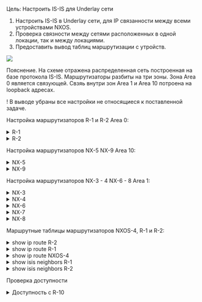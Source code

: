 Цель: Настроить IS-IS для Underlay сети

1. Настроить IS-IS в Underlay сети, для IP связанности между всеми устройствами NXOS.
2. Проверка связности между сетями расположенных в одной локации, так и между локациями.
3. Предоставить вывод таблиц маршрутизации с утройств.

![](img/isis-chema.png)

Пояснение. На схеме отражена распределенная сеть построенная на базе протокола IS-IS. Маршрутизаторы разбиты на три зоны. Зона Area 0 является связующей. Свзяь внутри зон Area 1 и Area 10 потроена на loopback адресах.

! В выводе убраны все настройки не относящиеся к поставленной задаче.

Настройка маршрутизаторов R-1 и R-2 Area 0:
<details>
<summary>R-1</summary>
<pre><code>

interface Loopback0
 ip address 1.1.1.255 255.255.255.255
 ip router isis 1
 isis circuit-type level-2-only
!
interface Ethernet0/0
 ip address 10.10.10.0 255.255.255.254
 ip router isis 1
 isis circuit-type level-2-only
 isis network point-to-point
!
interface Ethernet0/1
 ip address 10.10.10.2 255.255.255.254
 ip router isis 1
 isis circuit-type level-2-only
 isis network point-to-point
!
interface Ethernet0/2
 ip address 10.10.10.4 255.255.255.254
 ip router isis 1
 isis circuit-type level-2-only
 isis network point-to-point
!
interface Ethernet0/3
 no ip address
!
router isis 1
 net 49.0000.0000.0000.0255.00
 is-type level-2-only
 metric-style wide
 log-adjacency-changes
 maximum-paths 8

</code></pre>
</details>

<details>
<summary>R-2</summary>
<pre><code>

interface Loopback0
 ip address 1.1.1.254 255.255.255.255
 ip router isis 1
 isis circuit-type level-2-only
!
interface Ethernet0/0
 ip address 10.10.11.0 255.255.255.254
 ip router isis 1
 isis circuit-type level-2-only
 isis network point-to-point
!
interface Ethernet0/1
 ip address 10.10.11.2 255.255.255.254
 ip router isis 1
 isis circuit-type level-2-only
 isis network point-to-point
!
interface Ethernet0/2
 ip address 10.10.11.4 255.255.255.254
 ip router isis 1
 isis circuit-type level-2-only
 isis network point-to-point
!
interface Ethernet0/3
 no ip address
!
router isis 1
 net 49.0000.0000.0000.0254.00
 is-type level-2-only
 priority 127
 metric-style wide
 log-adjacency-changes
 maximum-paths 8

</code></pre>
</details>

Настройка маршрутизаторов NX-5 NX-9 Area 10:
<details>
<summary>NX-5</summary>
<pre><code>

feature isis

interface Ethernet1/1
  no switchport
  ip address 10.10.10.5/31
  isis network point-to-point
  isis circuit-type level-2
  ip router isis 1
  no shutdown

interface Ethernet1/2
  no switchport
  ip address 10.10.11.5/31
  isis network point-to-point
  isis circuit-type level-2
  ip router isis 1
  no shutdown

interface Ethernet1/3
  no switchport
  medium p2p
  ip unnumbered loopback0
  isis network point-to-point
  isis circuit-type level-1
  ip router isis 1
  no shutdown

  interface loopback0
    ip address 1.1.1.3/32
    ip router isis 1
  cli alias name wr copy running-config startup-config
  line console
  line vty
  no feature signature-verification
  router isis 1
    net 49.0010.0000.0000.0003.00
    distribute level-1 into level-2 all
    log-adjacency-changes

</code></pre>
</details>

<details>
<summary>NX-9</summary>
<pre><code>

feature isis

ip prefix-list redistribute_list seq 5 permit 10.0.2.0/24
route-map ISIS-redistribute permit 10
  match ip address prefix-list redistribute_list
vrf context management

interface Ethernet1/1
  no switchport
  medium p2p
  ip unnumbered loopback0
  isis network point-to-point
  isis circuit-type level-1
  ip router isis 1
  no shutdown

interface Ethernet1/2
  no switchport
  ip address 10.0.2.1/24
  no shutdown

  interface loopback0
    ip address 1.1.1.7/32
    isis circuit-type level-1
    ip router isis 1
  cli alias name wr copy running-config startup-config
  line console
  line vty
  no feature signature-verification
  router isis 1
    net 49.0010.0000.0000.0007.00
    is-type level-1
    redistribute direct route-map ISIS-redistribute
    log-adjacency-changes

</code></pre>
</details>

  Настройка маршрутизаторов NX-3 - 4 NX-6 - 8 Area 1:

<details>
<summary>NX-3</summary>
<pre><code>
feature isis

interface Ethernet1/1
  no switchport
  no ip redirects
  ip address 10.10.10.1/31
  no ipv6 redirects
  isis network point-to-point
  isis circuit-type level-2
  ip router isis 1
  no shutdown

interface Ethernet1/2
  no switchport
  no ip redirects
  ip address 10.10.11.1/31
  no ipv6 redirects
  isis network point-to-point
  isis circuit-type level-2
  ip router isis 1
  no shutdown

interface Ethernet1/3
  no switchport
  medium p2p
  no ip redirects
  ip unnumbered loopback0
  no ipv6 redirects
  isis network point-to-point
  isis circuit-type level-1
  ip router isis 1
  no shutdown

interface Ethernet1/4
  no switchport
  medium p2p
  no ip redirects
  ip unnumbered loopback0
  no ipv6 redirects
  isis network point-to-point
  isis circuit-type level-1
  ip router isis 1
  no shutdown

interface Ethernet1/5
  no switchport
  medium p2p
  no ip redirects
  ip unnumbered loopback0
  no ipv6 redirects
  isis network point-to-point
  isis circuit-type level-1
  ip router isis 1
  no shutdown

  interface loopback0
    ip address 1.1.1.1/32
    isis circuit-type level-2
    ip router isis 1
  cli alias name wr copy running-config startup-config
  line console
  line vty
  no feature signature-verification
  router isis 1
    net 49.0001.0000.0000.0001.00
    distribute level-1 into level-2 all
    log-adjacency-changes


</code></pre>
</details>

<details>
<summary>NX-4</summary>
<pre><code>
feature isis

interface Ethernet1/1
  no switchport
  ip address 10.10.10.3/31
  isis network point-to-point
  isis circuit-type level-2
  ip router isis 1
  no shutdown

interface Ethernet1/2
  no switchport
  ip address 10.10.11.3/31
  isis network point-to-point
  isis circuit-type level-2
  ip router isis 1
  no shutdown

interface Ethernet1/3
  no switchport
  medium p2p
  ip unnumbered loopback0
  isis network point-to-point
  isis circuit-type level-1
  ip router isis 1
  no shutdown

interface Ethernet1/4
  no switchport
  medium p2p
  ip unnumbered loopback0
  isis network point-to-point
  isis circuit-type level-1
  ip router isis 1
  no shutdown

interface Ethernet1/5
  no switchport
  medium p2p
  ip unnumbered loopback0
  isis network point-to-point
  isis circuit-type level-1
  ip router isis 1
  no shutdown

  interface loopback0
    ip address 1.1.1.2/32
    isis circuit-type level-2
    ip router isis 1
  cli alias name wr copy running-config startup-config
  line console
  line vty
  no feature signature-verification
  router isis 1
    net 49.0001.0000.0000.0002.00
    distribute level-1 into level-2 all
    log-adjacency-changes

</code></pre>
</details>

<details>
<summary>NX-6</summary>
<pre><code>
feature isis
ip prefix-list redistribute_list seq 5 permit 10.0.0.0/24
route-map ISIS-redistribute permit 10
  match ip address prefix-list redistribute_list
vrf context management

interface Ethernet1/1
  no switchport
  medium p2p
  ip unnumbered loopback0
  isis network point-to-point
  isis circuit-type level-1
  ip router isis 1
  no shutdown

interface Ethernet1/2
  no switchport
  medium p2p
  ip unnumbered loopback0
  isis network point-to-point
  isis circuit-type level-1
  ip router isis 1
  no shutdown

interface Ethernet1/3
  no switchport
  ip address 10.0.0.1/24
  no shutdown

  interface loopback0
    ip address 1.1.1.4/32
    isis circuit-type level-1
    ip router isis 1
  cli alias name wr copy running-config startup-config
  line console
  line vty
  no feature signature-verification
  router isis 1
    net 49.0001.0000.0000.0004.00
    is-type level-1
    redistribute direct route-map ISIS-redistribute
    log-adjacency-changes

</code></pre>
</details>

<details>
<summary>NX-7</summary>
<pre><code>
feature isis
ip prefix-list redistribute_list seq 5 permit 172.17.0.0/24
route-map ISIS-redistribute permit 10
  match ip address prefix-list redistribute_list
vrf context management

interface Ethernet1/1
  no switchport
  medium p2p
  ip unnumbered loopback0
  isis network point-to-point
  isis circuit-type level-1
  ip router isis 1
  no shutdown

interface Ethernet1/2
  no switchport
  medium p2p
  ip unnumbered loopback0
  isis network point-to-point
  isis circuit-type level-1
  ip router isis 1
  no shutdown

interface Ethernet1/3
  no switchport
  medium p2p
  ip unnumbered loopback0
  isis network point-to-point
  isis circuit-type level-1
  ip router isis 1
  no shutdown

interface Ethernet1/4
  no switchport
  ip address 172.17.0.1/24
  no shutdown

  interface loopback0
    ip address 1.1.1.5/32
    isis circuit-type level-1
    ip router isis 1
  cli alias name wr copy running-config startup-config
  line console
  line vty
  no feature signature-verification
  router isis 1
    net 49.0001.0000.0000.0005.00
    is-type level-1
    redistribute direct route-map ISIS-redistribute
    log-adjacency-changes

</code></pre>
</details>

<details>
<summary>NX-8</summary>
<pre><code>
feature isis

ip prefix-list redistribute_list seq 5 permit 172.17.1.0/24
route-map ISIS-redistribute permit 10
  match ip address prefix-list redistribute_list
vrf context management

interface Ethernet1/1
  no switchport
  medium p2p
  ip unnumbered loopback0
  isis network point-to-point
  isis circuit-type level-1
  ip router isis 1
  no shutdown

interface Ethernet1/2
  no switchport
  medium p2p
  ip unnumbered loopback0
  isis network point-to-point
  isis circuit-type level-1
  ip router isis 1
  no shutdown

interface Ethernet1/3
  no switchport
  medium p2p
  ip unnumbered loopback0
  isis network point-to-point
  isis circuit-type level-1
  ip router isis 1
  no shutdown

interface Ethernet1/4
  no switchport
  ip address 172.17.1.1/24
  no shutdown

  interface loopback0
    ip address 1.1.1.6/32
    isis circuit-type level-1
    ip router isis 1
  cli alias name wr copy running-config startup-config
  line console
  line vty
  no feature signature-verification
  router isis 1
    net 49.0001.0000.0000.0006.00
    is-type level-1
    redistribute direct route-map ISIS-redistribute
    log-adjacency-changes

</code></pre>
</details>

Маршрутные таблицы маршрутизаторов NXOS-4, R-1 и R-2:

<details>
<summary>show ip route R-2</summary>
<pre><code>

1.0.0.0/32 is subnetted, 9 subnets
i L2     1.1.1.1 [115/11] via 10.10.11.1, 01:09:28, Ethernet0/0
i L2     1.1.1.2 [115/11] via 10.10.11.3, 01:09:28, Ethernet0/1
i L2     1.1.1.3 [115/11] via 10.10.11.5, 01:09:28, Ethernet0/2
i L2     1.1.1.4 [115/90] via 10.10.11.3, 01:09:28, Ethernet0/1
           [115/90] via 10.10.11.1, 01:09:28, Ethernet0/0
i L2     1.1.1.5 [115/51] via 10.10.11.3, 01:09:28, Ethernet0/1
           [115/51] via 10.10.11.1, 01:09:28, Ethernet0/0
i L2     1.1.1.6 [115/51] via 10.10.11.3, 01:09:28, Ethernet0/1
           [115/51] via 10.10.11.1, 01:09:28, Ethernet0/0
i L2     1.1.1.7 [115/51] via 10.10.11.5, 01:09:28, Ethernet0/2
C        1.1.1.254 is directly connected, Loopback0
i L2     1.1.1.255 [115/60] via 10.10.11.5, 01:09:28, Ethernet0/2
             [115/60] via 10.10.11.3, 01:09:28, Ethernet0/1
             [115/60] via 10.10.11.1, 01:09:28, Ethernet0/0
10.0.0.0/8 is variably subnetted, 11 subnets, 3 masks
i L2     10.0.0.0/24 [115/60] via 10.10.11.3, 01:09:28, Ethernet0/1
               [115/60] via 10.10.11.1, 01:09:28, Ethernet0/0
i L2     10.0.2.0/24 [115/60] via 10.10.11.5, 01:09:28, Ethernet0/2
i L2     10.10.10.0/31 [115/50] via 10.10.11.1, 01:09:28, Ethernet0/0
i L2     10.10.10.2/31 [115/50] via 10.10.11.3, 01:09:28, Ethernet0/1
i L2     10.10.10.4/31 [115/50] via 10.10.11.5, 01:09:28, Ethernet0/2
C        10.10.11.0/31 is directly connected, Ethernet0/0
L        10.10.11.0/32 is directly connected, Ethernet0/0
C        10.10.11.2/31 is directly connected, Ethernet0/1
L        10.10.11.2/32 is directly connected, Ethernet0/1
C        10.10.11.4/31 is directly connected, Ethernet0/2
L        10.10.11.4/32 is directly connected, Ethernet0/2
172.17.0.0/24 is subnetted, 2 subnets
i L2     172.17.0.0 [115/60] via 10.10.11.3, 01:09:28, Ethernet0/1
                    [115/60] via 10.10.11.1, 01:09:28, Ethernet0/0
i L2     172.17.1.0 [115/60] via 10.10.11.3, 01:09:28, Ethernet0/1
                    [115/60] via 10.10.11.1, 01:09:28, Ethernet0/0

</code></pre>
</details>

<details>
<summary>show ip route R-1</summary>
<pre><code>

1.0.0.0/32 is subnetted, 9 subnets
i L2     1.1.1.1 [115/11] via 10.10.10.1, 01:11:27, Ethernet0/0
i L2     1.1.1.2 [115/11] via 10.10.10.3, 01:11:27, Ethernet0/1
i L2     1.1.1.3 [115/11] via 10.10.10.5, 01:11:37, Ethernet0/2
i L2     1.1.1.4 [115/90] via 10.10.10.3, 01:11:27, Ethernet0/1
           [115/90] via 10.10.10.1, 01:11:27, Ethernet0/0
i L2     1.1.1.5 [115/51] via 10.10.10.3, 01:11:27, Ethernet0/1
           [115/51] via 10.10.10.1, 01:11:27, Ethernet0/0
i L2     1.1.1.6 [115/51] via 10.10.10.3, 01:11:27, Ethernet0/1
           [115/51] via 10.10.10.1, 01:11:27, Ethernet0/0
i L2     1.1.1.7 [115/51] via 10.10.10.5, 01:11:37, Ethernet0/2
i L2     1.1.1.254 [115/60] via 10.10.10.5, 01:11:07, Ethernet0/2
             [115/60] via 10.10.10.3, 01:11:07, Ethernet0/1
             [115/60] via 10.10.10.1, 01:11:07, Ethernet0/0
C        1.1.1.255 is directly connected, Loopback0
10.0.0.0/8 is variably subnetted, 11 subnets, 3 masks
i L2     10.0.0.0/24 [115/60] via 10.10.10.3, 01:11:27, Ethernet0/1
               [115/60] via 10.10.10.1, 01:11:27, Ethernet0/0
i L2     10.0.2.0/24 [115/60] via 10.10.10.5, 01:11:37, Ethernet0/2
C        10.10.10.0/31 is directly connected, Ethernet0/0
L        10.10.10.0/32 is directly connected, Ethernet0/0
C        10.10.10.2/31 is directly connected, Ethernet0/1
L        10.10.10.2/32 is directly connected, Ethernet0/1
C        10.10.10.4/31 is directly connected, Ethernet0/2
L        10.10.10.4/32 is directly connected, Ethernet0/2
i L2     10.10.11.0/31 [115/50] via 10.10.10.1, 01:11:27, Ethernet0/0
i L2     10.10.11.2/31 [115/50] via 10.10.10.3, 01:11:27, Ethernet0/1
i L2     10.10.11.4/31 [115/50] via 10.10.10.5, 01:11:37, Ethernet0/2
         172.17.0.0/24 is subnetted, 2 subnets
i L2     172.17.0.0 [115/60] via 10.10.10.3, 01:11:27, Ethernet0/1
                  [115/60] via 10.10.10.1, 01:11:27, Ethernet0/0
i L2     172.17.1.0 [115/60] via 10.10.10.3, 01:11:27, Ethernet0/1
                    [115/60] via 10.10.10.1, 01:11:27, Ethernet0/0

</code></pre>
</details>

<details>
<summary>show ip route NXOS-4</summary>
<pre><code>
1.1.1.1/32, ubest/mbest: 2/0
    *via 10.10.10.2, Eth1/1, [115/51], 02:03:13, isis-1, L2
    *via 10.10.11.2, Eth1/2, [115/51], 02:02:52, isis-1, L2
1.1.1.2/32, ubest/mbest: 2/0, attached
    *via 1.1.1.2, Lo0, [0/0], 1d23h, local
    *via 1.1.1.2, Lo0, [0/0], 1d23h, direct
1.1.1.3/32, ubest/mbest: 2/0
    *via 10.10.10.2, Eth1/1, [115/51], 02:03:13, isis-1, L2
    *via 10.10.11.2, Eth1/2, [115/51], 02:02:52, isis-1, L2
1.1.1.4/32, ubest/mbest: 1/0
    *via 1.1.1.4, Eth1/5, [115/80], 1d16h, isis-1, L1
1.1.1.5/32, ubest/mbest: 1/0
    *via 1.1.1.5, Eth1/3, [115/41], 1d16h, isis-1, L1
1.1.1.6/32, ubest/mbest: 1/0
    *via 1.1.1.6, Eth1/4, [115/41], 1d16h, isis-1, L1
1.1.1.7/32, ubest/mbest: 2/0
    *via 10.10.10.2, Eth1/1, [115/91], 02:03:13, isis-1, L2
    *via 10.10.11.2, Eth1/2, [115/91], 02:02:52, isis-1, L2
1.1.1.254/32, ubest/mbest: 1/0
    *via 10.10.11.2, Eth1/2, [115/50], 02:02:52, isis-1, L2
1.1.1.255/32, ubest/mbest: 1/0
    *via 10.10.10.2, Eth1/1, [115/50], 02:03:13, isis-1, L2
10.0.0.0/24, ubest/mbest: 1/0
    *via 1.1.1.4, Eth1/5, [115/50], 1d16h, isis-1, L1
10.0.2.0/24, ubest/mbest: 2/0
    *via 10.10.10.2, Eth1/1, [115/100], 02:03:13, isis-1, L2
    *via 10.10.11.2, Eth1/2, [115/100], 02:02:52, isis-1, L2
10.10.10.0/31, ubest/mbest: 1/0
    *via 10.10.10.2, Eth1/1, [115/50], 02:03:13, isis-1, L2
10.10.10.2/31, ubest/mbest: 1/0, attached
    *via 10.10.10.3, Eth1/1, [0/0], 1d23h, direct
10.10.10.3/32, ubest/mbest: 1/0, attached
    *via 10.10.10.3, Eth1/1, [0/0], 1d23h, local
10.10.10.4/31, ubest/mbest: 1/0
    *via 10.10.10.2, Eth1/1, [115/50], 02:03:13, isis-1, L2
10.10.11.0/31, ubest/mbest: 1/0
    *via 10.10.11.2, Eth1/2, [115/50], 02:02:52, isis-1, L2
10.10.11.2/31, ubest/mbest: 1/0, attached
    *via 10.10.11.3, Eth1/2, [0/0], 1d23h, direct
10.10.11.3/32, ubest/mbest: 1/0, attached
    *via 10.10.11.3, Eth1/2, [0/0], 1d23h, local
10.10.11.4/31, ubest/mbest: 1/0
    *via 10.10.11.2, Eth1/2, [115/50], 02:02:52, isis-1, L2
172.17.0.0/24, ubest/mbest: 1/0
    *via 1.1.1.5, Eth1/3, [115/50], 1d16h, isis-1, L1
    172.17.1.0/24, ubest/mbest: 1/0
        *via 1.1.1.6, Eth1/4, [115/50], 1d15h, isis-1, L1

</code></pre>
</details>

<details>
<summary>show isis neighbors R-1</summary>
<pre><code>

Tag 1:
System Id      Type Interface   IP Address      State Holdtime Circuit Id
NXOS-3         L2   Et0/0       10.10.10.1      UP    27       01
NXOS-4         L2   Et0/1       10.10.10.3      UP    23       01
NX-5           L2   Et0/2       10.10.10.5      UP    21       01

</code></pre>
</details>

<details>
<summary>show isis neighbors R-2</summary>
<pre><code>

Tag 1:
System Id      Type Interface   IP Address      State Holdtime Circuit Id
NXOS-3         L2   Et0/0       10.10.11.1      UP    26       01
NXOS-4         L2   Et0/1       10.10.11.3      UP    26       01
NX-5           L2   Et0/2       10.10.11.5      UP    26       01

</code></pre>
</details>

Проверка доступности
<details>
<summary>Доступность с R-10</summary>
<pre><code>
R-10#show ip int bri
Interface                  IP-Address      OK? Method Status                Protocol
Ethernet0/0                10.0.0.2        YES manual up                    up
Ethernet0/1                unassigned      YES unset  administratively down down
Ethernet0/2                unassigned      YES unset  administratively down down
Ethernet0/3                unassigned      YES unset  administratively down down
R-10#ping 172.17.0.2 re 2
Type escape sequence to abort.
Sending 2, 100-byte ICMP Echos to 172.17.0.2, timeout is 2 seconds:
!!
Success rate is 100 percent (2/2), round-trip min/avg/max = 15/23/31 ms
R-10#
R-10#ping 172.17.1.2 re 2
Type escape sequence to abort.
Sending 2, 100-byte ICMP Echos to 172.17.1.2, timeout is 2 seconds:
!!
Success rate is 100 percent (2/2), round-trip min/avg/max = 13/16/20 ms
R-10#ping 10.0.2.2 re 2
Type escape sequence to abort.
Sending 2, 100-byte ICMP Echos to 10.0.2.2, timeout is 2 seconds:
!!
Success rate is 100 percent (2/2), round-trip min/avg/max = 20/24/28 ms
R-10#

R-10#traceroute 172.17.0.2
Type escape sequence to abort.
Tracing the route to
VRF info: (vrf in name/id, vrf out name/id)
  1 10.0.0.1 6 msec 5 msec 1 msec
  2 1.1.1.1 11 msec 11 msec
    1.1.1.2 17 msec
  3 1.1.1.5 33 msec 11 msec 17 msec
  4 172.17.0.2 25 msec 20 msec *

R-10#traceroute 10.0.2.2
Type escape sequence to abort.
Tracing the route to 10.0.2.2
VRF info: (vrf in name/id, vrf out name/id)
  1 10.0.0.1 6 msec 3 msec 2 msec
  2 1.1.1.1 6 msec 7 msec 9 msec
  3 10.10.11.0 11 msec 12 msec
    10.10.10.0 8 msec
  4 10.10.10.5 18 msec
    10.10.11.5 17 msec 15 msec

</code></pre>
</details>
